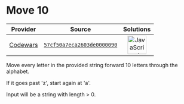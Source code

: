[_metadata_:generated]: - "true"

# Move 10

<!-- INFO TABLE BEGIN -->

| Provider                                        | Source                                                                               | Solutions                                                                                                                                                    |
| :---------------------------------------------: | :----------------------------------------------------------------------------------: | :----------------------------------------------------------------------------------------------------------------------------------------------------------: |
| [Codewars](../../../docs/providers/Codewars.md) | [`57cf50a7eca2603de0000090`](https://www.codewars.com/kata/57cf50a7eca2603de0000090) | [<img src="https://res.cloudinary.com/rascaltwo/image/upload/v1631924076/javascript_ehszr7.svg" alt="JavaScript" title="JavaScript" width="50" />](solve.js) |

<!-- INFO TABLE END -->

Move every letter in the provided string forward 10 letters through the alphabet.

If it goes past 'z', start again at 'a'.

Input will be a string with length > 0.
